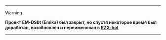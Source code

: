 <hr>

> [!WARNING]
> **Проект EM-DSbt (Emika) был закрыт, но спустя некоторое время был доработан, возобновлен и переименован в [RZX-bot](https://rzx-bot.top)**

<hr>
